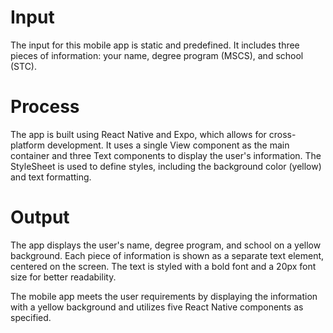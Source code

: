 # Input
The input for this mobile app is static and predefined. It includes three pieces of information: your name, degree program (MSCS), and school (STC).

# Process
The app is built using React Native and Expo, which allows for cross-platform development. It uses a single View component as the main container and three Text components to display the user's information. The StyleSheet is used to define styles, including the background color (yellow) and text formatting.

# Output
The app displays the user's name, degree program, and school on a yellow background. Each piece of information is shown as a separate text element, centered on the screen. The text is styled with a bold font and a 20px font size for better readability.

The mobile app meets the user requirements by displaying the information with a yellow background and utilizes five React Native components as specified.




